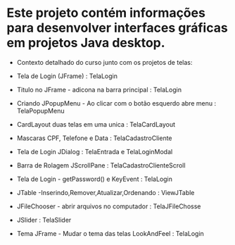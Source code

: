 # Este projeto contém informações para desenvolver interfaces gráficas em projetos Java desktop. 

- Contexto detalhado do curso junto com os projetos de telas:

- Tela de Login (JFrame) : TelaLogin

- Titulo no JFrame - adicona na barra principal : TelaLogin

- Criando JPopupMenu - Ao clicar com o botão esquerdo abre menu : TelaPopupMenu 

- CardLayout duas telas em uma unica : TelaCardLayout

- Mascaras CPF, Telefone e Data : TelaCadastroCliente

- Tela de Login JDialog : TelaEntrada e TelaLoginModal

- Barra de Rolagem JScrollPane : TelaCadastroClienteScroll

- Tela de Login - getPassword() e KeyEvent : TelaLogin

- JTable -Inserindo,Remover,Atualizar,Ordenando : ViewJTable

- JFileChooser - abrir arquivos no computador : TelaJFileChosse

- JSlider : TelaSlider

- Tema JFrame - Mudar o tema das telas LookAndFeel : TelaLogin

